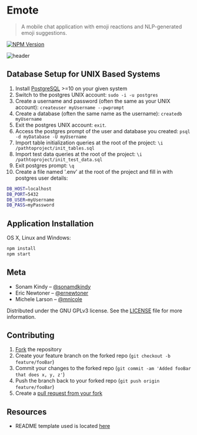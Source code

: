 # Emote
> A mobile chat application with emoji reactions and NLP-generated emoji suggestions.

[![NPM Version][npm-image]][npm-url]
<!-- [![Build Status][travis-image]][travis-url]
[![Downloads Stats][npm-downloads]][npm-url] -->

<!-- One to two paragraph statement about your product and what it does. -->

<!-- update later with screenshot or gif of application -->
![header](https://user-images.githubusercontent.com/29691658/56085479-a48e0c00-5e09-11e9-9a68-08c8d5cf93d0.png)

## Database Setup for UNIX Based Systems

1. Install [PostgreSQL](https://www.postgresql.org/download/) >=10 on your given system
2. Switch to the postgres UNIX account: `sudo -i -u postgres`
3. Create a username and password (often the same as your UNIX account): `createuser myUsername --pwprompt`
4. Create a database (often the same name as the username): `createdb myUsername`
5. Exit the postgres UNIX account: `exit`.
6. Access the postgres prompt of the user and database you created: `psql -d myDatabase -U myUsername`
7. Import table initialization queries at the root of the project: `\i /pathtoproject/init_tables.sql`
8. Import test data queries at the root of the project: `\i /pathtoproject/init_test_data.sql`
9. Exit postgres prompt: `\q`
10. Create a file named '.env' at the root of the project and fill in with postgres user details:
```sh
DB_HOST=localhost
DB_PORT=5432
DB_USER=myUsername
DB_PASS=myPassword
```

## Application Installation

OS X, Linux and Windows:

```sh
npm install
npm start
```

<!-- ## Usage example -->

<!-- A few motivating and useful examples of how your product can be used. Spice this up with code blocks and potentially more screenshots.

_For more examples and usage, please refer to the [Wiki][wiki]._ -->

<!-- ## Development setup

Describe how to install all development dependencies and how to run an automated test-suite of some kind. Potentially do this for multiple platforms.

```sh
make install
npm test
``` -->

<!-- ## Release History

* 0.2.1
    * CHANGE: Update docs (module code remains unchanged)
* 0.2.0
    * CHANGE: Remove `setDefaultXYZ()`
    * ADD: Add `init()`
* 0.1.1
    * FIX: Crash when calling `baz()` (Thanks @GenerousContributorName!)
* 0.1.0
    * The first proper release
    * CHANGE: Rename `foo()` to `bar()`
* 0.0.1
    * Work in progress -->

## Meta

* Sonam Kindy – [@sonamdkindy](https://github.com/sonamdkindy)
* Eric Newtoner – [@ernewtoner](https://github.com/ernewtoner)
* Michele Larson – [@mnicole](https://github.com/mnicole)

Distributed under the GNU GPLv3 license. See the [LICENSE](LICENSE) file for more information.

## Contributing

1. [Fork](https://help.github.com/en/articles/fork-a-repo#fork-an-example-repository) the repository
2. Create your feature branch on the forked repo (`git checkout -b feature/fooBar`)
3. Commit your changes to the forked repo (`git commit -am 'Added fooBar that does x, y, z'`)
4. Push the branch back to your forked repo (`git push origin feature/fooBar`)
5. Create a [pull request from your fork](https://help.github.com/en/articles/creating-a-pull-request-from-a-fork)

## Resources
* README template used is located [here](https://github.com/dbader/readme-template)
<!-- list other critical resources used -->

<!-- Markdown link & img dfn's -->
[npm-image]: https://img.shields.io/npm/v/datadog-metrics.svg?style=flat-square
[npm-url]: https://npmjs.org/package/datadog-metrics
[npm-downloads]: https://img.shields.io/npm/dm/datadog-metrics.svg?style=flat-square
[travis-image]: https://img.shields.io/travis/dbader/node-datadog-metrics/master.svg?style=flat-square
[travis-url]: https://travis-ci.org/dbader/node-datadog-metrics
[wiki]: https://github.com/yourname/yourproject/wiki
